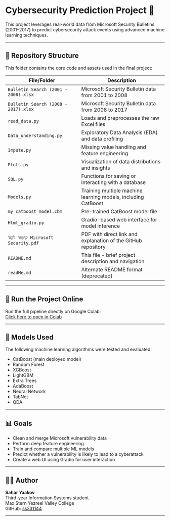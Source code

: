 # Cybersecurity Prediction Project 🔐

This project leverages real-world data from Microsoft Security Bulletins (2001–2017) to predict cybersecurity attack events using advanced machine learning techniques.

---

## 📁 Repository Structure

This folder contains the core code and assets used in the final project:

| File/Folder | Description |
|-------------|-------------|
| `Bulletin Search (2001 - 2008).xlsx` | Microsoft Security Bulletin data from 2001 to 2008 |
| `Bulletin Search (2008 - 2017).xlsx` | Microsoft Security Bulletin data from 2008 to 2017 |
| `read_data.py` | Loads and preprocesses the raw Excel files |
| `Data_understanding.py` | Exploratory Data Analysis (EDA) and data profiling |
| `Impute.py` | Missing value handling and feature engineering |
| `Plots.py` | Visualization of data distributions and insights |
| `SQL.py` | Functions for saving or interacting with a database |
| `Models.py` | Training multiple machine learning models, including CatBoost |
| `my_catboost_model.cbm` | Pre-trained CatBoost model file |
| `Html_gradio.py` | Gradio-based web interface for model inference |
| `קישור לקוד Microsoft Security.pdf` | PDF with direct link and explanation of the GitHub repository |
| `README.md` | This file - brief project description and navigation |
| `readMe.md` | Alternate README format (deprecated) |

---

## 🔗 Run the Project Online

Run the full pipeline directly on Google Colab:  
[Click here to open in Colab](https://colab.research.google.com/drive/1_VcG-HvtXihENWJ1fWx-U91AwFp6KmUR?usp=sharing)

---

## 🧠 Models Used

The following machine learning algorithms were tested and evaluated:
- CatBoost (main deployed model)
- Random Forest
- XGBoost
- LightGBM
- Extra Trees
- AdaBoost
- Neural Network
- TabNet
- QDA

---

## 📊 Goals

- Clean and merge Microsoft vulnerability data
- Perform deep feature engineering
- Train and compare multiple ML models
- Predict whether a vulnerability is likely to lead to a cyberattack
- Create a web UI using Gradio for user interaction

---

## 👨‍💻 Author

**Sahar Yaakov**  
Third-year Information Systems student  
Max Stern Yezreel Valley College  
GitHub: [ss331144](https://github.com/ss331144)

---
